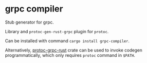 # grpc compiler

Stub generator for grpc.

Library and `protoc-gen-rust-grpc` plugin for `protoc`.

Can be installed with command `cargo install grpc-compiler`.

Alternatively, [protoc-grpc-rust](https://github.com/stepancheg/grpc-rust/tree/master/protoc-rust-grpc)
crate can be used to invoke codegen programmatically, which only requires `protoc` command in `$PATH`.
